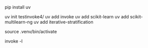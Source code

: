 

pip install uv

uv init testinvoke4/
uv add invoke
uv add scikit-learn
uv add scikit-multilearn-ng
uv add iterative-stratification

source .venv/bin/activate

invoke -l
